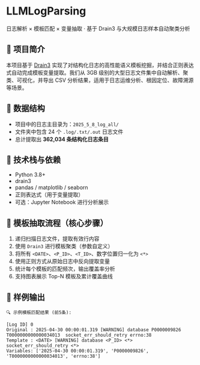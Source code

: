 # LLMLogParsing

日志解析 × 模板匹配 × 变量抽取 · 基于 Drain3 与大规模日志样本自动聚类分析



## 📌 项目简介

本项目基于 [Drain3](https://github.com/logpai/drain3) 实现了对结构化日志的高性能语义模板挖掘，并结合正则表达式自动完成模板变量提取。我们从 3GB 级别的大型日志文件集中自动解析、聚类、可视化，并导出 CSV 分析结果，适用于日志运维分析、根因定位、故障溯源等场景。



## 📂 数据结构

- 项目中的日志主目录为：`2025_5_8_log_all/`
- 文件夹中包含 24 个 `.log/.txt/.out` 日志文件
- 总计提取出 **362,034 条结构化日志条目**



## 🔧 技术栈与依赖

- Python 3.8+
- drain3
- pandas / matplotlib / seaborn
- 正则表达式（用于变量提取）
- 可选：Jupyter Notebook 进行分析展示



## 🧠 模板抽取流程（核心步骤）

1. 递归扫描日志文件，提取有效行内容
2. 使用 `Drain3` 进行模板聚类（参数自定义）
3. 将所有 `<DATE>`、`<P_ID>`、`<T_ID>`、数字位置归一化为 `<*>`
4. 使用正则方式从原始日志中反向提取变量
5. 统计每个模板的匹配频次，输出覆盖率分析
6. 支持图表展示 Top-N 模板及累计覆盖曲线



## 🧪 样例输出

```text
🔍 示例模板匹配结果 (前5条):

[Log ID] 0
Original : 2025-04-30 00:00:01.319 [WARNING] database P0000009826 T0000000000000034013  socket_err_should_retry errno:38
Template : <DATE> [WARNING] database <P_ID> <*> socket_err_should_retry <*>
Variables: ['2025-04-30 00:00:01.319', 'P0000009826', 'T0000000000000034013', 'errno:38']
```
